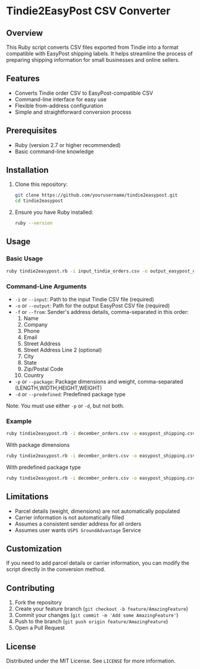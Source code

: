 # Tindie2EasyPost CSV Converter

## Overview

This Ruby script converts CSV files exported from Tindie into a format compatible with EasyPost shipping labels. It helps streamline the process of preparing shipping information for small businesses and online sellers.

## Features

- Converts Tindie order CSV to EasyPost-compatible CSV
- Command-line interface for easy use
- Flexible from-address configuration
- Simple and straightforward conversion process

## Prerequisites

- Ruby (version 2.7 or higher recommended)
- Basic command-line knowledge

## Installation

1. Clone this repository:
   ```bash
   git clone https://github.com/yourusername/tindie2easypost.git
   cd tindie2easypost
   ```

2. Ensure you have Ruby installed:
   ```bash
   ruby --version
   ```

## Usage

### Basic Usage

```bash
ruby tindie2easypost.rb -i input_tindie_orders.csv -o output_easypost_orders.csv -f 'Your Name,Your Company,Your Phone,Your Email,Your Street,Unit/Suite,Your City,Your State,Your Zip,Your Country'
```


### Command-Line Arguments

- `-i` or `--input`: Path to the input Tindie CSV file (required)
- `-o` or `--output`: Path for the output EasyPost CSV file (required)
- `-f` or `--from`: Sender's address details, comma-separated in this order:
  1. Name
  2. Company
  3. Phone
  4. Email
  5. Street Address
  6. Street Address Line 2 (optional)
  7. City
  8. State
  9. Zip/Postal Code
  10. Country
- `-p` or `--package`: Package dimensions and weight, comma-separated (LENGTH,WIDTH,HEIGHT,WEIGHT)
- `-d` or `--predefined`: Predefined package type

Note: You must use either `-p` or `-d`, but not both.

### Example

```bash
ruby tindie2easypost.rb -i december_orders.csv -o easypost_shipping.csv -f 'John Doe,Acme Widgets,555-123-4567,john@example.com,123 Business St,Suite 100,Anytown,CA,90210,USA'
```

With package dimensions
```bash
ruby tindie2easypost.rb -i december_orders.csv -o easypost_shipping.csv -f 'John Doe,Acme Widgets,555-123-4567,john@example.com,123 Business St,Suite 100,Anytown,CA,90210,USA' -p 10,8,6,16
```

With predefined package type
```bash
ruby tindie2easypost.rb -i december_orders.csv -o easypost_shipping.csv -f 'John Doe,Acme Widgets,555-123-4567,john@example.com,123 Business St,Suite 100,Anytown,CA,90210,USA' -d "SmallFlatRateBox"
```

## Limitations

- Parcel details (weight, dimensions) are not automatically populated
- Carrier information is not automatically filled
- Assumes a consistent sender address for all orders
- Assumes user wants `USPS GroundAdvantage` Service

## Customization

If you need to add parcel details or carrier information, you can modify the script directly in the conversion method.

## Contributing

1. Fork the repository
2. Create your feature branch (`git checkout -b feature/AmazingFeature`)
3. Commit your changes (`git commit -m 'Add some AmazingFeature'`)
4. Push to the branch (`git push origin feature/AmazingFeature`)
5. Open a Pull Request

## License

Distributed under the MIT License. See `LICENSE` for more information.
